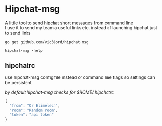 # Hipchat-msg

A little tool to send hipchat short messages from command line  
I use it to send my team a useful links etc. instead of launching hipchat just to send links

```
go get github.com/vic3lord/hipchat-msg

hipchat-msg -help
```

## hipchatrc

use hipchat-msg config file instead of command line flags so settings can be persistent

*by default hipchat-msg checks for $HOME/.hipchatrc*

```javascript
{
  "from": "Or Elimelech",
  "room": "Random room",
  "token": "api token"
}
```
